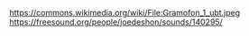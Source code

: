 https://commons.wikimedia.org/wiki/File:Gramofon_1_ubt.jpeg
https://freesound.org/people/joedeshon/sounds/140295/
